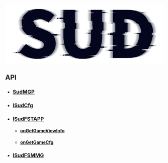 #

![SUD](../../Resource/logo.png)

## API
- ### [SudMGP](SudMGP.md)

- ### [ISudCfg](ISudCfg.md)

- ### [ISudFSTAPP](ISudFSTAPP.md)
    - #### [onGetGameViewInfo](./ISudFSMMG/onGetGameViewInfo.md)
    - #### [onGetGameCfg](./ISudFSMMG/onGetGameCfg.md)

- ### [ISudFSMMG](ISudFSMMG.md)